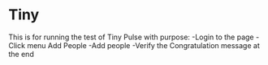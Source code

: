 # Tiny
This is for running the test of Tiny Pulse with purpose:
-Login to the page
-Click menu Add People
-Add people
-Verify the Congratulation message at the end
